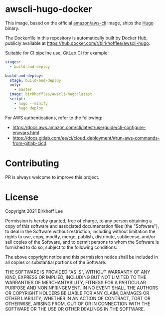 # awscli-hugo-docker
This image, based on the official [amazon/aws-cli](https://hub.docker.com/r/amazon/aws-cli) image, ships the [Hugo](https://gohugo.io) binary.

The Dockerfile in this repository is automatically built by Docker Hub, publicly available at https://hub.docker.com/r/birkhofflee/awscli-hugo.

Suitable for CI pipeline use, GitLab CI for example:

```yaml
stages:
  - build-and-deploy

build-and-deploy:
  stage: build-and-deploy
  only:
    - master
  image: birkhofflee/awscli-hugo:latest
  script:
    - hugo --minify
    - hugo deploy
```

For AWS authentications, refer to the following:

* https://docs.aws.amazon.com/cli/latest/userguide/cli-configure-envvars.html
* https://docs.gitlab.com/ee/ci/cloud_deployment/#run-aws-commands-from-gitlab-cicd

# Contributing
PR is always welcome to improve this project.

# License
Copyright 2021 Birkhoff Lee

Permission is hereby granted, free of charge, to any person obtaining a copy of this software and associated documentation files (the "Software"), to deal in the Software without restriction, including without limitation the rights to use, copy, modify, merge, publish, distribute, sublicense, and/or sell copies of the Software, and to permit persons to whom the Software is furnished to do so, subject to the following conditions:

The above copyright notice and this permission notice shall be included in all copies or substantial portions of the Software.

THE SOFTWARE IS PROVIDED "AS IS", WITHOUT WARRANTY OF ANY KIND, EXPRESS OR IMPLIED, INCLUDING BUT NOT LIMITED TO THE WARRANTIES OF MERCHANTABILITY, FITNESS FOR A PARTICULAR PURPOSE AND NONINFRINGEMENT. IN NO EVENT SHALL THE AUTHORS OR COPYRIGHT HOLDERS BE LIABLE FOR ANY CLAIM, DAMAGES OR OTHER LIABILITY, WHETHER IN AN ACTION OF CONTRACT, TORT OR OTHERWISE, ARISING FROM, OUT OF OR IN CONNECTION WITH THE SOFTWARE OR THE USE OR OTHER DEALINGS IN THE SOFTWARE.
